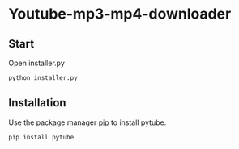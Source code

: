 # Youtube-mp3-mp4-downloader

## Start

Open installer.py

```bash
python installer.py
```

## Installation

Use the package manager [pip](https://pip.pypa.io/en/stable/) to install pytube.

```bash
pip install pytube
```
